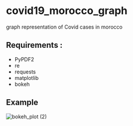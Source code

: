 # covid19_morocco_graph
graph representation of Covid cases in morocco
## Requirements :
- PyPDF2 
- re 
- requests 
- matplotlib
- bokeh
## Example 
![bokeh_plot (2)](https://user-images.githubusercontent.com/57273771/132218472-f904e302-7af3-4d9e-962e-91e60e470ac4.png)


